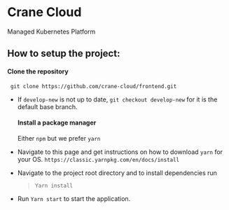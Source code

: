 # Crane Cloud
Managed Kubernetes Platform

## How to setup the project:
 #### Clone the repository
  ` git clone https://github.com/crane-cloud/frontend.git`

 * If `develop-new` is not up to date, `git checkout develop-new` for it is the default base branch.
   #### Install a package manager 
    Either `npm` but we prefer `yarn`
 * Navigate to this page and get instructions on how to download `yarn` for your OS. `https://classic.yarnpkg.com/en/docs/install`
 * Navigate to the project root directory and to install dependencies run 
     > `Yarn install`

*  Run  `Yarn start` to start the application.
